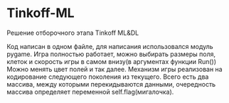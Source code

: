 # Tinkoff-ML
Решение отборочного этапа Tinkoff ML&amp;DL


Код написан в одном файле, для написания использовался модуль pygame. 
Игра полностью работает, можно выбирать размеры поля, клеток и скорость игры в самом внизу(в аргументах функции Run())
Можно менять цвет полей и так далее. Механизм игры реализован на кодирование следующего поколения из текущего. Всего есть два массива, между которыми перекидываются данными, очередность массива определяет переменной self.flag(мигалочка).

